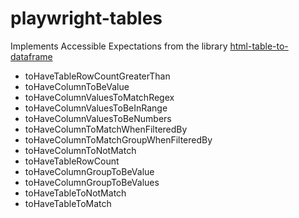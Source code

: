 # playwright-tables

Implements Accessible Expectations from the library [html-table-to-dataframe](https://www.npmjs.com/package/html-table-to-dataframe)

- toHaveTableRowCountGreaterThan
- toHaveColumnToBeValue
- toHaveColumnValuesToMatchRegex
- toHaveColumnValuesToBeInRange
- toHaveColumnValuesToBeNumbers
- toHaveColumnToMatchWhenFilteredBy
- toHaveColumnToMatchGroupWhenFilteredBy
- toHaveColumnToNotMatch
- toHaveTableRowCount
- toHaveColumnGroupToBeValue
- toHaveColumnGroupToBeValues
- toHaveTableToNotMatch
- toHaveTableToMatch
